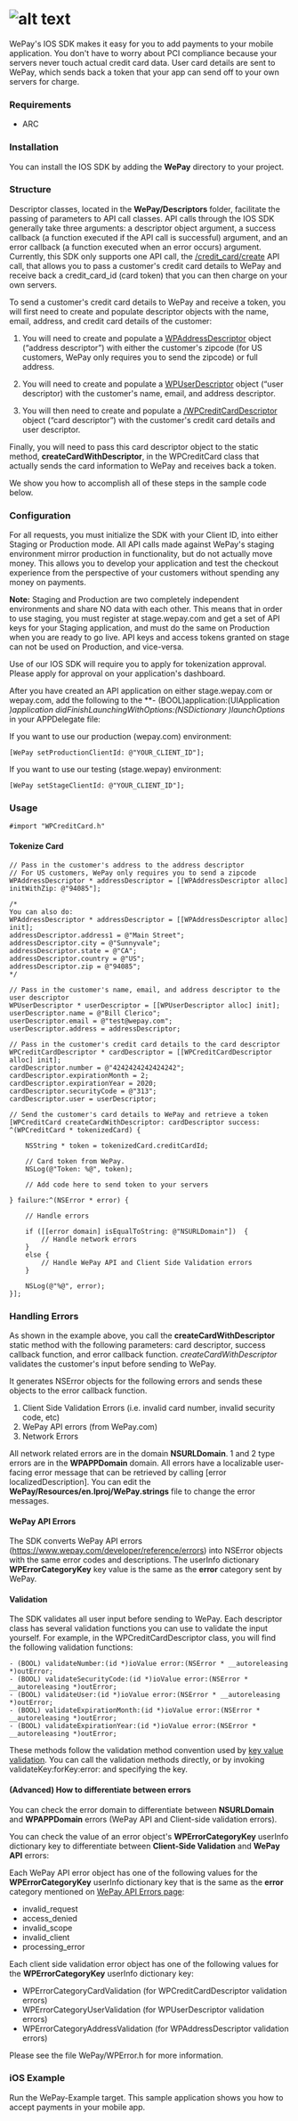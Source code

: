 ![alt text](https://static.wepay.com/img/logos/wepay.png "WePay")
===========================================================
WePay's IOS SDK makes it easy for you to add payments to your mobile application. You don't have to worry about PCI compliance because your servers never touch actual credit card data. User card details are sent to WePay, which sends back a token that your app can send off to your own servers for charge. 

### Requirements
- ARC

### Installation
You can install the IOS SDK by adding the **WePay** directory to your project. 

### Structure

Descriptor classes, located in the **WePay/Descriptors** folder, facilitate the passing of parameters to API call classes. API calls through the IOS SDK generally take three arguments: a descriptor object argument, a success callback (a function executed if the API call is successful) argument, and an error callback (a function executed when an error occurs) argument. Currently, this SDK only supports one API call, the [/credit_card/create](https://www.wepay.com/developer/reference/credit_card#create "Credit Card Create API call") API call, that allows you to pass a customer's credit card details to WePay and receive back a credit_card_id (card token) that you can then charge on your own servers.

To send a customer's credit card details to WePay and receive a token, you will first need to create and populate descriptor objects with the name, email, address, and credit card details of the customer:

1) You will need to create and populate a [WPAddressDescriptor](https://github.com/wepay/wepay-ios/blob/master/WePay/Descriptors/WPAddressDescriptor.m "WPAddressDescriptor") object (“address descriptor”) with either the customer's zipcode (for US customers, WePay only requires you to send the zipcode) or full address. 

2) You will need to create and populate a [WPUserDescriptor](https://github.com/wepay/wepay-ios/blob/master/WePay/Descriptors/WPUserDescriptor.m "WPUserDescriptor") object (“user descriptor) with the customer's name, email, and address descriptor. 

3) You will then need to create and populate a [/WPCreditCardDescriptor](https://github.com/wepay/wepay-ios/blob/master/WePay/Descriptors/WPCreditCardDescriptor.m "WPCreditCardDescriptor") object (“card descriptor”) with the customer's credit card details and user descriptor. 

Finally, you will need to pass this card descriptor object to the static method, **createCardWithDescriptor**, in the WPCreditCard class that actually sends the card information to WePay and receives back a token. 

We show you how to accomplish all of these steps in the sample code below.


### Configuration

For all requests, you must initialize the SDK with your Client ID, into either Staging or Production mode. All API calls made against WePay's staging environment mirror production in functionality, but do not actually move money. This allows you to develop your application and test the checkout experience from the perspective of your customers without spending any money on payments. 

**Note:** Staging and Production are two completely independent environments and share NO data with each other. This means that in order to use staging, you must register at stage.wepay.com and get a set of API keys for your Staging application, and must do the same on Production when you are ready to go live. API keys and access tokens granted on stage can not be used on Production, and vice-versa.

Use of our IOS SDK will require you to apply for tokenization approval. Please apply for approval on your application's dashboard.

After you have created an API application on either stage.wepay.com or wepay.com, add the following to the **- (BOOL)application:(UIApplication *)application didFinishLaunchingWithOptions:(NSDictionary *)launchOptions** in your APPDelegate file:

If you want to use our production (wepay.com) environment:

	[WePay setProductionClientId: @"YOUR_CLIENT_ID"];

If you want to use our testing (stage.wepay) environment:

	[WePay setStageClientId: @"YOUR_CLIENT_ID"]; 


### Usage

	#import "WPCreditCard.h"


#### Tokenize Card

	// Pass in the customer's address to the address descriptor
	// For US customers, WePay only requires you to send a zipcode
	WPAddressDescriptor * addressDescriptor = [[WPAddressDescriptor alloc] initWithZip: @"94085"];

	/* 
	You can also do:
	WPAddressDescriptor * addressDescriptor = [[WPAddressDescriptor alloc] init];
	addressDescriptor.address1 = @"Main Street";
	addressDescriptor.city = @"Sunnyvale";
	addressDescriptor.state = @"CA";
	addressDescriptor.country = @"US";
	addressDescriptor.zip = @"94085";
	*/

	// Pass in the customer's name, email, and address descriptor to the user descriptor
	WPUserDescriptor * userDescriptor = [[WPUserDescriptor alloc] init];
	userDescriptor.name = @"Bill Clerico";
	userDescriptor.email = @"test@wepay.com";
	userDescriptor.address = addressDescriptor;

	// Pass in the customer's credit card details to the card descriptor
	WPCreditCardDescriptor * cardDescriptor = [[WPCreditCardDescriptor alloc] init];
	cardDescriptor.number = @"4242424242424242";
	cardDescriptor.expirationMonth = 2;
	cardDescriptor.expirationYear = 2020;
	cardDescriptor.securityCode = @"313";
	cardDescriptor.user = userDescriptor;

	// Send the customer's card details to WePay and retrieve a token
	[WPCreditCard createCardWithDescriptor: cardDescriptor success: ^(WPCreditCard * tokenizedCard) {
	    
	    NSString * token = tokenizedCard.creditCardId;

	    // Card token from WePay.
	    NSLog(@"Token: %@", token);
	  
	    // Add code here to send token to your servers
	    
	} failure:^(NSError * error) {
	    
	    // Handle errors

        if ([[error domain] isEqualToString: @"NSURLDomain"])  {
            // Handle network errors
        }
        else {
            // Handle WePay API and Client Side Validation errors
        }

	    NSLog(@"%@", error);    
	}];

### Handling Errors

As shown in the example above, you call the **createCardWithDescriptor** static method with the following parameters: card descriptor, success callback function, and error callback function. *createCardWithDescriptor* validates the customer's input before sending to WePay. 

It generates NSError objects for the following errors and sends these objects to the error callback function.

1. Client Side Validation Errors (i.e. invalid card number, invalid security code, etc)
2. WePay API errors (from WePay.com)
3. Network Errors

All network related errors are in the domain **NSURLDomain**. 1 and 2 type errors are in the **WPAPPDomain** domain. All errors have a localizable user-facing error message that can be retrieved by calling [error localizedDescription]. You can edit the **WePay/Resources/en.lproj/WePay.strings** file to change the error messages.

#### WePay API Errors

The SDK converts WePay API errors (https://www.wepay.com/developer/reference/errors) into NSError objects with the same error codes and descriptions. The userInfo dictionary **WPErrorCategoryKey** key value is the same as the **error** category sent by WePay.

#### Validation

The SDK validates all user input before sending to WePay. Each descriptor class has several validation functions you can use to validate the input yourself. For example, in the WPCreditCardDescriptor class, you will find the following validation functions:

	- (BOOL) validateNumber:(id *)ioValue error:(NSError * __autoreleasing *)outError;
	- (BOOL) validateSecurityCode:(id *)ioValue error:(NSError * __autoreleasing *)outError;
	- (BOOL) validateUser:(id *)ioValue error:(NSError * __autoreleasing *)outError;
	- (BOOL) validateExpirationMonth:(id *)ioValue error:(NSError * __autoreleasing *)outError;
	- (BOOL) validateExpirationYear:(id *)ioValue error:(NSError * __autoreleasing *)outError;

These methods follow the validation method convention used by [key value validation](https://developer.apple.com/library/mac/documentation/cocoa/conceptual/KeyValueCoding/Articles/Validation.html "Key Value Validation"). You can call the validation methods directly, or by invoking validateKey:forKey:error: and specifying the key. 

#### (Advanced) How to differentiate between errors

You can check the error domain to differentiate between **NSURLDomain** and **WPAPPDomain** errors (WePay API and Client-side validation errors).

You can check the value of an error object's **WPErrorCategoryKey** userInfo dictionary key to differentiate between **Client-Side Validation** and **WePay API** errors:

Each WePay API error object has one of the following values for the **WPErrorCategoryKey** userInfo dictionary key that is the same as the **error** category mentioned on [WePay API Errors page](https://www.wepay.com/developer/reference/errors "WePay API errors"):
- invalid_request
- access_denied
- invalid_scope
- invalid_client
- processing_error

Each client side validation error object has one of the following values for the **WPErrorCategoryKey** userInfo dictionary key:
- WPErrorCategoryCardValidation (for WPCreditCardDescriptor validation errors)
- WPErrorCategoryUserValidation (for WPUserDescriptor validation errors)
- WPErrorCategoryAddressValidation (for WPAddressDescriptor validation errors)

Please see the file WePay/WPError.h for more information.

### iOS Example
Run the WePay-Example target. This sample application shows you how to accept payments in your mobile app.
